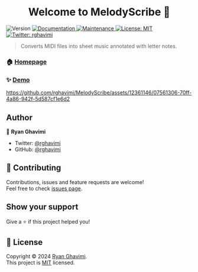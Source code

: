 <h1 align="center">Welcome to MelodyScribe 👋</h1>
<p>
  <img alt="Version" src="https://img.shields.io/badge/version-1.0.0-blue.svg?cacheSeconds=2592000" />
  <a href="https://github.com/kefranabg/readme-md-generator#readme" target="_blank">
    <img alt="Documentation" src="https://img.shields.io/badge/documentation-yes-brightgreen.svg" />
  </a>
  <a href="https://github.com/kefranabg/readme-md-generator/graphs/commit-activity" target="_blank">
    <img alt="Maintenance" src="https://img.shields.io/badge/Maintained%3F-yes-green.svg" />
  </a>
  <a href="https://github.com/kefranabg/readme-md-generator/blob/master/LICENSE" target="_blank">
    <img alt="License: MIT" src="https://img.shields.io/github/license/rghavimi/MelodyScribe" />
  </a>
  <a href="https://twitter.com/rghavimi" target="_blank">
    <img alt="Twitter: rghavimi" src="https://img.shields.io/twitter/follow/rghavimi.svg?style=social" />
  </a>
</p>

> Converts MIDI files into sheet music annotated with letter notes.

### 🏠 [Homepage](https://github.com/rghavimi/MelodyScribe#readme)

### ✨ [Demo](https://www.melodyscribe.com/)

https://github.com/rghavimi/MelodyScribe/assets/12361146/07561306-70ff-4a86-942f-5d587cf1e6d2

## Author

👤 **Ryan Ghavimi**

* Twitter: [@rghavimi](https://twitter.com/rghavimi)
* GitHub: [@rghavimi](https://github.com/rghavimi)

## 🤝 Contributing

Contributions, issues and feature requests are welcome!<br />Feel free to check [issues page](https://github.com/rghavimi/MelodyScribe/issues).

## Show your support

Give a ⭐️ if this project helped you!

## 📝 License

Copyright © 2024 [Ryan Ghavimi](https://github.com/rghavimi).<br />
This project is [MIT](https://github.com/kefranabg/readme-md-generator/blob/master/LICENSE) licensed.

